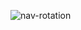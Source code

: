![nav-rotation](https://user-images.githubusercontent.com/84654346/219851696-6d3c2b78-5251-48bb-afaf-072ee6a6924f.gif)
